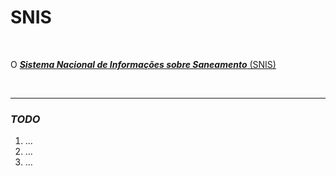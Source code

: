 # SNIS

<br>

O [**_Sistema Nacional de Informações sobre Saneamento_** (SNIS)](http://www.snis.gov.br/)

<br>

---

### _TODO_

1. ...
2. ...
3. ...
